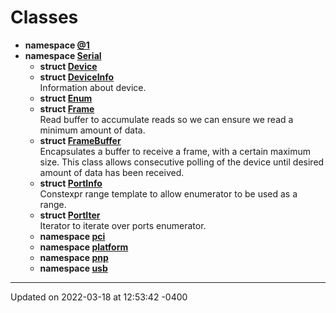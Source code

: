 # Classes



* **namespace [@1](namespace_0d1.md)** 
* **namespace [Serial](namespace_serial.md)** 
    * **struct [Device](struct_serial_1_1_device.md)** 
    * **struct [DeviceInfo](struct_serial_1_1_device_info.md)** <br>Information about device. 
    * **struct [Enum](struct_serial_1_1_enum.md)** 
    * **struct [Frame](struct_serial_1_1_frame.md)** <br>Read buffer to accumulate reads so we can ensure we read a minimum amount of data. 
    * **struct [FrameBuffer](struct_serial_1_1_frame_buffer.md)** <br>Encapsulates a buffer to receive a frame, with a certain maximum size. This class allows consecutive polling of the device until desired amount of data has been received. 
    * **struct [PortInfo](struct_serial_1_1_port_info.md)** <br>Constexpr range template to allow enumerator to be used as a range. 
    * **struct [PortIter](struct_serial_1_1_port_iter.md)** <br>Iterator to iterate over ports enumerator. 
    * **namespace [pci](namespace_serial_1_1pci.md)** 
    * **namespace [platform](namespace_serial_1_1platform.md)** 
    * **namespace [pnp](namespace_serial_1_1pnp.md)** 
    * **namespace [usb](namespace_serial_1_1usb.md)** 



-------------------------------

Updated on 2022-03-18 at 12:53:42 -0400
